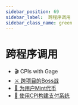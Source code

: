 ```yaml
---
sidebar_position: 69
sidebar_label:  跨程序调用
sidebar_class_name: green
---
```


# 跨程序调用

-  🎬 CPIs with Gage
- [⚔ 跨项目的Boss战](./the-cross-program-boss-fight/README.md)
- [🥇 为用户Mint代币](./mint-token-for-user/README.md)
- [💸 使用CPI构建支付系统](./build-a-payment-system-with-cpis/README.md)
